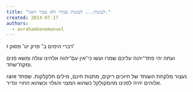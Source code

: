```yaml
---
title: "לעשות... לעשות עבורו ולא עבור האגו."
created: 2014-07-17
authors: 
  - avrahambenemanuel
---
```


דברי הימים ב׳ פרק יט' פסוק ז'

ועתה יהי פחד־יהוה עליכם שמרו ועשו כי־אין עם־יהוה אלהינו עולה ומשא פנים ומקח־שחד.

rare נעצור מלקחת השוחד של חיוכים ריקים, מתנות חינם, מילים חלקלקות. שפחד אלוהים יהיה לפנינו מהמקולקל כשהוא המצוי והגלוי וכשהוא החויי ונדיר.
